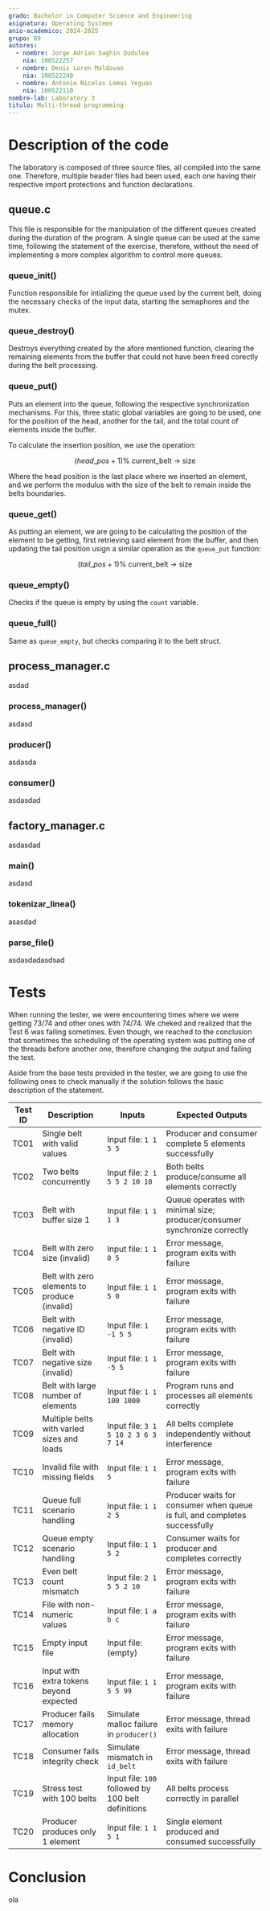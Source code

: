 ```yaml
---
grado: Bachelor in Computer Science and Engineering
asignatura: Operating Systems
anio-academico: 2024-2025
grupo: 89
autores:
  - nombre: Jorge Adrian Saghin Dudulea
    nia: 100522257
  - nombre: Denis Loren Moldovan
    nia: 100522240
  - nombre: Antonio Nicolas Lemus Yeguas
    nia: 100522110
nombre-lab: Laboratory 3
titulo: Multi-thread programming
---
```

# Description of the code

The laboratory is composed of three source files, all compiled into the same one. Therefore, multiple header files had been used, each one having their respective import protections and
function declarations.

## queue.c

This file is responsible for the manipulation of the different queues created during the 
duration of the program. A single queue can be used at the same time, following the statement
of the exercise, therefore, without the need of implementing a more complex algorithm to
control more queues. 

### queue\_init\(\)

Function responsible for intializing the queue used by the current belt, doing the necessary checks
of the input data, starting the semaphores and the mutex.

### queue\_destroy\(\)

Destroys everything created by the afore mentioned function, clearing the remaining elements
from the buffer that could not have been freed corectly during the belt processing.

### queue\_put\(\)

Puts an element into the queue, following the respective synchronization mechanisms. For this,
three static global variables are going to be used, one for the position of the head, another 
for the tail, and the total count of elements inside the buffer.

To calculate the insertion position, we use the operation:

$$(head\_pos + 1) \% \text{ current\_belt -> size}$$

Where the head position is the last place where we inserted an element, and we perform the modulus
with the size of the belt to remain inside the belts boundaries.

### queue\_get\(\)

As putting an element, we are going to be calculating the position of the element to be getting, 
first retrieving said element from the buffer, and then updating the tail position usign a similar
operation as the `queue_put` function:

$$(tail\_pos + 1) \% \text{ current\_belt -> size}$$


### queue\_empty\(\)

Checks if the queue is empty by using the `count` variable.

### queue\_full\(\)

Same as `queue_empty`, but checks comparing it to the belt struct.


## process\_manager.c

asdad

### process\_manager\(\)

asdasd

### producer\(\)

asdasda

### consumer\(\)

asdasdad



## factory\_manager.c

asdasdad

### main\(\)

asdasd

### tokenizar\_linea\(\)

asasdad

### parse\_file\(\)


asdasdadasdsad


# Tests

When running the tester, we were encountering times where we were getting 73/74 and other ones with 74/74. We cheked and realized that the Test 6 was failing sometimes. Even though, we reached to the conclusion that sometimes the scheduling of the operating system was putting one of the threads before another one, therefore changing the output and failing the test.

Aside from the base tests provided in the tester, we are going to use the following ones to check manually if the solution follows the basic description of the statement.

| Test ID | Description | Inputs | Expected Outputs |
|---------|-------------|--------|------------------|
| TC01 | Single belt with valid values | Input file: `1 1 5 5` | Producer and consumer complete 5 elements successfully |
| TC02 | Two belts concurrently | Input file: `2 1 5 5 2 10 10` | Both belts produce/consume all elements correctly |
| TC03 | Belt with buffer size 1 | Input file: `1 1 1 3` | Queue operates with minimal size; producer/consumer synchronize correctly |
| TC04 | Belt with zero size (invalid) | Input file: `1 1 0 5` | Error message, program exits with failure |
| TC05 | Belt with zero elements to produce (invalid) | Input file: `1 1 5 0` | Error message, program exits with failure |
| TC06 | Belt with negative ID (invalid) | Input file: `1 -1 5 5` | Error message, program exits with failure |
| TC07 | Belt with negative size (invalid) | Input file: `1 1 -5 5` | Error message, program exits with failure |
| TC08 | Belt with large number of elements | Input file: `1 1 100 1000` | Program runs and processes all elements correctly |
| TC09 | Multiple belts with varied sizes and loads | Input file: `3 1 5 10 2 3 6 3 7 14` | All belts complete independently without interference |
| TC10 | Invalid file with missing fields | Input file: `1 1 5` | Error message, program exits with failure |
| TC11 | Queue full scenario handling | Input file: `1 1 2 5` | Producer waits for consumer when queue is full, and completes successfully |
| TC12 | Queue empty scenario handling | Input file: `1 1 5 2` | Consumer waits for producer and completes correctly |
| TC13 | Even belt count mismatch | Input file: `2 1 5 5 2 10` | Error message, program exits with failure |
| TC14 | File with non-numeric values | Input file: `1 a b c` | Error message, program exits with failure |
| TC15 | Empty input file | Input file: (empty) | Error message, program exits with failure |
| TC16 | Input with extra tokens beyond expected | Input file: `1 1 5 5 99` | Error message, program exits with failure |
| TC17 | Producer fails memory allocation | Simulate malloc failure in `producer()` | Error message, thread exits with failure |
| TC18 | Consumer fails integrity check | Simulate mismatch in `id_belt` | Error message, thread exits with failure |
| TC19 | Stress test with 100 belts | Input file: `100` followed by 100 belt definitions | All belts process correctly in parallel |
| TC20 | Producer produces only 1 element | Input file: `1 1 5 1` | Single element produced and consumed successfully |



# Conclusion

ola